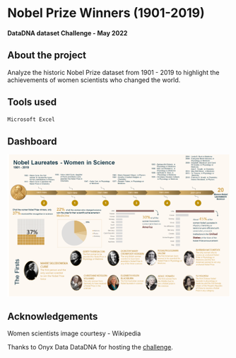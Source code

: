 # Nobel Prize Winners (1901-2019)

#### DataDNA dataset Challenge - May 2022

## About the project

Analyze the historic Nobel Prize dataset from 1901 - 2019 to highlight the achievements of women scientists who changed the world.

## Tools used

`Microsoft Excel`

## Dashboard

![dashboard](<https://github.com/aj-menon/Onyx-Data-DNA/blob/master/Nobel%20Prize(1901-2019)/women_in_science.png?raw=true>)

## Acknowledgements

Women scientists image courtesy - Wikipedia

Thanks to Onyx Data DataDNA for hosting the [challenge](https://onyxdata.co.uk/dataset_challenge/may-2022/).
